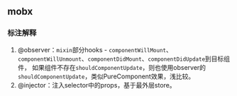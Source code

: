 ## mobx

### 标注解释
1. @observer：`mixin`部分hooks - `componentWillMount`、`componentWillUnmount`、`componentDidMount`、`componentDidUpdate`到目标组件，
如果组件不存在`shouldComponentUpdate`，则也使用observer的`shouldComponentUpdate`，类似PureComponent效果，浅比较。
2. @injector：注入selector中的props，基于最外层store。